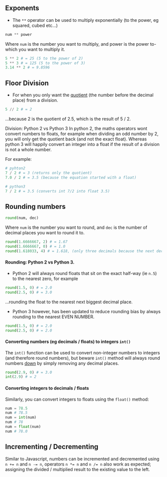 ## Exponents

- The `**` operator can be used to multiply exponentially (to the power, eg squared, cubed etc...)

```python
num ** power
```
Where `num` is the number you want to multiply, and power is the power to-which you want to multiply it.

```python
5 ** 2 # = 25 (5 to the power of 2)
5 ** 3 # = 125 (5 to the power of 3)
3.14 ** 2 # = 9.8596
```
## Floor Division
- For when you only want the <ins>quotient</ins> (the number before the decimal place) from a division.

```python
5 // 2 # = 2
```
...because 2 is the quotient of 2.5, which is the result of 5 / 2.

Division: Python 2 vs Python 3
In python 2, the maths operators wont convert numbers to floats, for example when dividing an odd number by 2, you will only get the quotient back (and not the exact float). Whereas python 3 will happily convert an integer into a float if the result of a division is not a whole number.

For example:
```python
# pyhton2
7 / 2 # = 3 (returns only the quotient)
7.0 / 2 # = 3.5 (because the equation started with a float)

# python3
7 / 2 # = 3.5 (converts int 7/2 into float 3.5)
```

## Rounding numbers
```python
round(num, dec)
```
Where `num` is the number you want to round, and `dec` is the number of decimal places you want to round it to.

```python
round(1.6666667, 2) # = 1.67
round(1.6666667, 0) # = 1.0
round(1.618033, 4) # = 1.618, (only three decimals because the next decimal place would have been a zero)
```

#### Rounding: Python 2 vs Python 3.
- Python 2 will always round floats that sit on the exact half-way (ie `n.5`) to the nearest zero, for example

```python
round(1.5, 0) # = 2.0
round(2.5, 0) # = 3.0
```
...rounding the float to the nearest next biggest decimal place.

- Python 3 however, has been updated to reduce rounding bias by always rounding to the nearest EVEN NUMBER.


```python
round(1.5, 0) # = 2.0
round(2.5, 0) # = 2.0
```

#### Converting numbers (eg decimals / floats) to integers `int()`
The `int()` function can be used to convert non-integer numbers to integers (and therefore round numbers), but beware `int()` method will always round numbers <ins>down</ins> by simply removing any decimal places.

```python
round(2.9, 0) # = 3.0
int(2.9) # = 2
````

#### Converting integers to decimals / floats
Similarly, you can convert integers to floats using the `float()` method:
```python
num = 78.5
num # 78.5
num = int(num)
num # 78
num = float(num)
num # 78.0
```

## Incrementing / Decrementing
Similar to Javascript, numbers can be incremented and decremented using `n += n` and `n -= n`, operators `n *= n` and `n /= n` also work as expected; assigning the divided / multiplied result to the existing value to the left.
